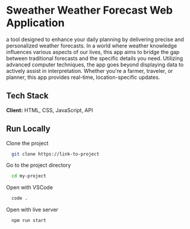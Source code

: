 
# Sweather Weather Forecast Web Application

a tool designed to enhance your daily planning by delivering precise and personalized weather forecasts. In a world where weather knowledge influences various aspects of our lives, this app aims to bridge the gap between traditional forecasts and the specific details you need. Utilizing advanced computer techniques, the app goes beyond displaying data to actively assist in interpretation. Whether you're a farmer, traveler, or planner, this app provides real-time, location-specific updates.


## Tech Stack

**Client:** HTML, CSS, JavaScript, API


## Run Locally

Clone the project

```bash
  git clone https://link-to-project
```

Go to the project directory

```bash
  cd my-project
```

Open with VSCode

```bash
  code .
```

Open with live server

```bash
  npm run start
```
